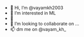 - 👋 Hi, I’m @vayamkh2003
- 👀 I’m interested in ML
- 🌱 
- 💞️ I’m looking to collaborate on ...
- 📫 dm me on @vayam_kh_ 

<!---
vayamkh2003/vayamkh2003 is a ✨ special ✨ repository because its `README.md` (this file) appears on your GitHub profile.
You can click the Preview link to take a look at your changes.
--->

